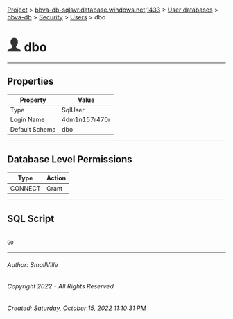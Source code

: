 #### 

[Project](../../../../../index.md) > [bbva-db-sqlsvr.database.windows.net,1433](../../../../index.md) > [User databases](../../../index.md) > [bbva-db](../../index.md) > [Security](../index.md) > [Users](Users.md) > dbo

# ![Users](../../../../../Images/User32.png) dbo

---

## <a name="#properties"></a>Properties

| Property | Value |
|---|---|
| Type | SqlUser |
| Login Name | 4dm1n157r470r |
| Default Schema | dbo |


---

## <a name="#databaselevelpermissions"></a>Database Level Permissions

| Type | Action |
|---|---|
| CONNECT | Grant |


---

## <a name="#sqlscript"></a>SQL Script

```sql

GO

```


---

###### Author:  SmallVille

###### Copyright 2022 - All Rights Reserved

###### Created: Saturday, October 15, 2022 11:10:31 PM

